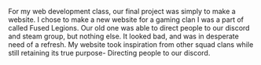 For my web development class, our final project was simply to make a website. I chose to make a new website for a gaming clan I was a part of called Fused Legions. Our old one was able to direct people to our discord and steam group, but nothing else. It looked bad, and was in desperate need of a refresh. My website took inspiration from other squad clans while still retaining its true purpose- Directing people to our discord.
